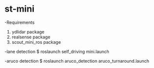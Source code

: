 # st-mini
-Requirements
1. ydlidar package
2. realsense package
3. scout_mini_ros package

-lane detection
$ roslaunch self_driving mini.launch

-aruco detection
$ roslaunch aruco_detection aruco_turnaround.launch

